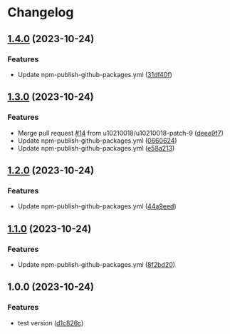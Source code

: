 # Changelog

## [1.4.0](https://github.com/u10210018/vite-vue-ts/compare/v1.3.0...v1.4.0) (2023-10-24)


### Features

* Update npm-publish-github-packages.yml ([31df40f](https://github.com/u10210018/vite-vue-ts/commit/31df40f0124d36dad1f141ebfdb9ce6fad362db2))

## [1.3.0](https://github.com/u10210018/vite-vue-ts/compare/v1.2.0...v1.3.0) (2023-10-24)


### Features

* Merge pull request [#14](https://github.com/u10210018/vite-vue-ts/issues/14) from u10210018/u10210018-patch-9 ([deee9f7](https://github.com/u10210018/vite-vue-ts/commit/deee9f7ee586ff2077d8cc34e5df63458a79a72e))
* Update npm-publish-github-packages.yml ([0660624](https://github.com/u10210018/vite-vue-ts/commit/06606248d5a1ae072349a5b8c554fa6c0ca00405))
* Update npm-publish-github-packages.yml ([e58a213](https://github.com/u10210018/vite-vue-ts/commit/e58a213e34e041c876fa58e0c604fa1dfd141c64))

## [1.2.0](https://github.com/u10210018/vite-vue-ts/compare/v1.1.0...v1.2.0) (2023-10-24)


### Features

* Update npm-publish-github-packages.yml ([44a9eed](https://github.com/u10210018/vite-vue-ts/commit/44a9eed8adcceb7550a11e02e083bb9d8c71cfc9))

## [1.1.0](https://github.com/u10210018/vite-vue-ts/compare/v1.0.0...v1.1.0) (2023-10-24)


### Features

* Update npm-publish-github-packages.yml ([8f2bd20](https://github.com/u10210018/vite-vue-ts/commit/8f2bd20e7ed40274c983e97d9201fdbeab87059e))

## 1.0.0 (2023-10-24)


### Features

* test version ([d1c826c](https://github.com/u10210018/vite-vue-ts/commit/d1c826c57d43fbf439e2738789eea9263e065265))
